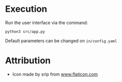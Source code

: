 # Execution

Run the user interface via the command:

`python3 src/app.py`

Default parameters can be changed on `in/config.yaml`

# Attribution

- Icon made by srip from www.flaticon.com
